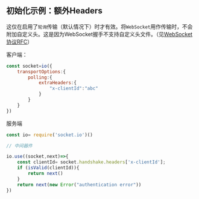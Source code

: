 ## 初始化示例：额外Headers

这仅在启用了`轮询`传输（默认情况下）时才有效。将`WebSocket`用作传输时，不会附加自定义头。这是因为WebSocket握手不支持自定义头文件。（见[WebSocket协议RFC](https://tools.ietf.org/html/rfc6455#section-4)）


客户端：
```js
const socket=io({
    transportOptions:{
        polling:{
            extraHeaders:{
                "x-clientId":"abc"
            }
        }
    }
})
```

服务端
```js
const io= require('socket.io')()

// 中间器件

io.use((socket,next)=>{
    const clientId= socket.handshake.headers['x-clientId'];
    if (isValid(clientId)){
        return next()
    }
    return next(new Error("authentication error"))
})
```
